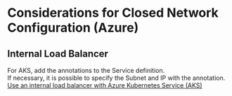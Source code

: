 # Considerations for Closed Network Configuration (Azure)


## Internal Load Balancer
For AKS, add the annotations to the Service definition.  
If necessary, it is possible to specify the Subnet and IP with the annotation.  
[Use an internal load balancer with Azure Kubernetes Service (AKS)](https://docs.microsoft.com/en-us/azure/aks/internal-lb)
